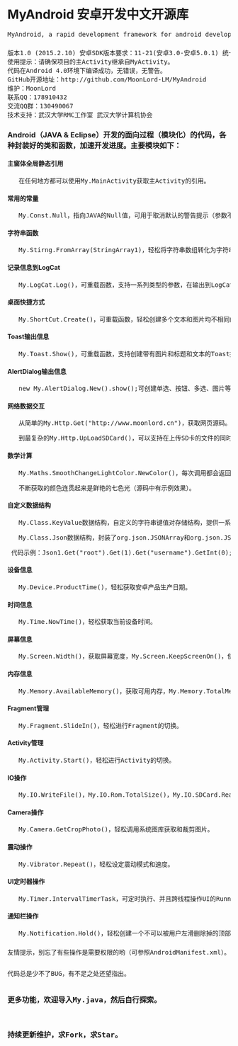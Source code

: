 <H1>MyAndroid 安卓开发中文开源库 </H1>
<pre>MyAndroid, a rapid development framework for android development.</pre>
<H3></H3>
<pre>
版本1.0 (2015.2.10) 安卓SDK版本要求：11-21(安卓3.0-安卓5.0.1) 统一编码：UTF-8 代码：5137行 
使用提示：请确保项目的主Activity继承自MyActivity。
代码在Android 4.0环境下编译成功，无错误，无警告。 
GitHub开源地址：http://github.com/MoonLord-LM/MyAndroid 
维护：MoonLord
联系QQ：178910432
交流QQ群：130490067 
技术支持：武汉大学RMC工作室 武汉大学计算机协会
</pre>
<H3>Android（JAVA & Eclipse）开发的面向过程（模块化）的代码，各种封装好的类和函数，加速开发进度。主要模块如下：</H3>
<H4></H4>
<H4>主窗体全局静态引用</H4>
<pre>	在任何地方都可以使用My.MainActivity获取主Activity的引用。</pre>
<H4>常用的常量</H4>
<pre>	My.Const.Null，指向JAVA的Null值，可用于取消默认的警告提示（参数不能为Null）。</pre>
<H4>字符串函数</H4>
<pre>	My.Stirng.FromArray(StringArray1)，轻松将字符串数组转化为字符串。</pre>
<H4>记录信息到LogCat</H4>
<pre>	My.LogCat.Log()，可重载函数，支持一系列类型的参数，在输出到LogCat中时还会输出类型。</pre>
<H4>桌面快捷方式</H4>
<pre>	My.ShortCut.Create()，可重载函数，轻松创建多个文本和图片均不相同的安卓桌面图标。</pre>
<H4>Toast输出信息</H4>
<pre>	My.Toast.Show()，可重载函数，支持创建带有图片和标题和文本的Toast提示层。</pre>
<H4>AlertDialog输出信息</H4>
<pre>	new My.AlertDialog.New().show();可创建单选、按钮、多选、图片等各类对话框。</pre>
<H4>网络数据交互</H4>
<pre>	从简单的My.Http.Get("http://www.moonlord.cn")，获取网页源码。</pre>
<pre>	到最复杂的My.Http.UpLoadSDCard()，可以支持在上传SD卡的文件的同时发送GET、POST、COOKIE、REFERER参数，并获取响应的源码。</pre>
<H4>数学计算</H4>
<pre>	My.Maths.SmoothChangeLightColor.NewColor()，每次调用都会返回一个不同的鲜艳的颜色int值。</pre>
<pre>	不断获取的颜色连贯起来是鲜艳的七色光（源码中有示例效果）。</pre>
<H4>自定义数据结构</H4>
<pre>	My.Class.KeyValue数据结构，自定义的字符串键值对存储结构，提供一系列丰富的增、删、改、查、输出函数。</pre>
<pre>	My.Class.Json数据结构，封装了org.json.JSONArray和org.json.JSONObject，提供更加丰富和便捷的增、删、改、查、输出、转化等功能。</pre>
<pre> 代码示例：Json1.Get("root").Get(1).Get("username").GetInt(0);</pre>
<H4>设备信息</H4>
<pre>	My.Device.ProductTime()，轻松获取安卓产品生产日期。</pre>
<H4>时间信息</H4>
<pre>	My.Time.NowTime()，轻松获取当前设备时间。</pre>
<H4>屏幕信息</H4>
<pre>	My.Screen.Width()，获取屏幕宽度，My.Screen.KeepScreenOn()，使屏幕保持长亮状态。</pre>
<H4>内存信息</H4>
<pre>	My.Memory.AvailableMemory()，获取可用内存，My.Memory.TotalMemory()，获取设备总内存。</pre>
<H4>Fragment管理</H4>
<pre>	My.Fragment.SlideIn()，轻松进行Fragment的切换。</pre>
<H4>Activity管理</H4>
<pre>	My.Activity.Start()，轻松进行Activity的切换。</pre>
<H4>IO操作</H4>
<pre>	My.IO.WriteFile()，My.IO.Rom.TotalSize()，My.IO.SDCard.ReadFile()，IO操作从未如此简单。</pre>
<H4>Camera操作</H4>
<pre>	My.Camera.GetCropPhoto()，轻松调用系统图库获取和裁剪图片。</pre>
<H4>震动操作</H4>
<pre>	My.Vibrator.Repeat()，轻松设定震动模式和速度。</pre>
<H4>UI定时器操作</H4>
<pre>	My.Timer.IntervalTimerTask，可定时执行、并且跨线程操作UI的Runnable扩展类。</pre>
<H4>通知栏操作</H4>
<pre>	My.Notification.Hold()，轻松创建一个不可以被用户左滑删除掉的顶部通知。</pre>
<H3></H3>
<pre>友情提示，别忘了有些操作是需要权限的哟（可参照AndroidManifest.xml）。<pre>
<pre>代码总是少不了BUG，有不足之处还望指出。<pre>
<H3>更多功能，欢迎导入My.java，然后自行探索。</H3>
<H3>持续更新维护，求Fork，求Star。</H3>
